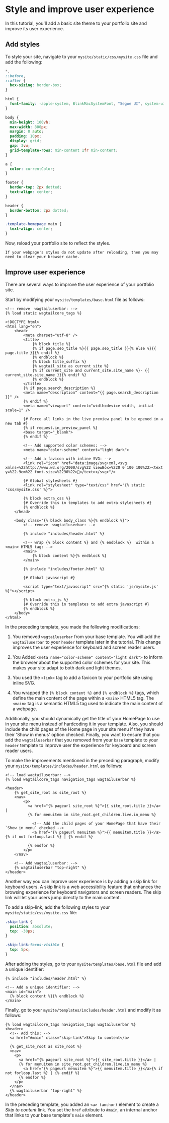 # Style and improve user experience

In this tutorial, you'll add a basic site theme to your portfolio site and improve its user experience. 

## Add styles

To style your site, navigate to your `mysite/static/css/mysite.css` file and add the following:

```css
*,
::before,
::after {
  box-sizing: border-box;
}

html {
  font-family: -apple-system, BlinkMacSystemFont, "Segoe UI", system-ui, Roboto, "Helvetica Neue", Arial, sans-serif, Apple Color Emoji, "Segoe UI Emoji", "Segoe UI Symbol", "Noto Color Emoji";
}

body {
  min-height: 100vh;
  max-width: 800px;
  margin: 0 auto;
  padding: 10px;
  display: grid;
  gap: 3vw;
  grid-template-rows: min-content 1fr min-content;
}

a {
  color: currentColor;
}

footer {
  border-top: 2px dotted;
  text-align: center;
}

header {
  border-bottom: 2px dotted;
}

.template-homepage main {
  text-align: center;
}
```

Now, reload your portfolio site to reflect the styles.

```Note
If your webpage's styles do not update after reloading, then you may need to clear your browser cache.
```

## Improve user experience

There are several ways to improve the user experience of your portfolio site.

Start by modifying your `mysite/templates/base.html` file as follows:

```html+django
<!-- remove  wagtailuserbar: -->
{% load static wagtailcore_tags %}

<!DOCTYPE html>
<html lang="en">
    <head>
        <meta charset="utf-8" />
        <title>
            {% block title %}
            {% if page.seo_title %}{{ page.seo_title }}{% else %}{{ page.title }}{% endif %}
            {% endblock %}
            {% block title_suffix %}
            {% wagtail_site as current_site %}
            {% if current_site and current_site.site_name %}- {{ current_site.site_name }}{% endif %}
            {% endblock %}
        </title>
        {% if page.search_description %}
        <meta name="description" content="{{ page.search_description }}" />
        {% endif %}
        <meta name="viewport" content="width=device-width, initial-scale=1" />

        {# Force all links in the live preview panel to be opened in a new tab #}
        {% if request.in_preview_panel %}
        <base target="_blank">
        {% endif %}

        <!-- Add supported color schemes: -->
        <meta name="color-scheme" content="light dark">

        <!-- Add a favicon with inline SVG: -->
        <link rel="icon" href="data:image/svg+xml,<svg xmlns=%22http://www.w3.org/2000/svg%22 viewBox=%220 0 100 100%22><text y=%22.9em%22 font-size=%2290%22>🍩</text></svg>"/>

        {# Global stylesheets #}
        <link rel="stylesheet" type="text/css" href="{% static 'css/mysite.css' %}">

        {% block extra_css %}
        {# Override this in templates to add extra stylesheets #}
        {% endblock %}
    </head>

    <body class="{% block body_class %}{% endblock %}">
        <!-- remove  wagtailuserbar: -->

        {% include "includes/header.html" %}

        <!-- wrap {% block content %} and {% endblock %}  within a <main> HTML5 tag: -->
        <main>
            {% block content %}{% endblock %}
        </main>

        {% include "includes/footer.html" %}

        {# Global javascript #}
        
        <script type="text/javascript" src="{% static 'js/mysite.js' %}"></script>

        {% block extra_js %}
        {# Override this in templates to add extra javascript #}
        {% endblock %}
    </body>
</html>
```

In the preceding template, you made the following modifications:
1. You removed `wagtailuserbar` from your base template. You will add the `wagtailuserbar` to your `header` template later in the tutorial. This change improves the user experience for keyboard and screen reader users.

2. You Added `<meta name="color-scheme" content="light dark">` to inform the browser about the supported color schemes for your site. This makes your site adapt to both dark and light themes.

3. You used the `<link>` tag to add a favicon to your portfolio site using inline SVG.

4. You wrapped the `{% block content %}` and `{% endblock %}` tags, which define the main content of the page within a `<main>` HTML5 tag. The `<main>` tag is a semantic HTML5 tag used to indicate the main content of a webpage.

Additionally, you should dynamically get the title of your HomePage to use in your site menu instead of hardcoding it in your template. Also, you should include the child pages of the Home page in your site menu if they have their 'Show in menus' option checked. Finally, you want to ensure that you add the `wagtailuserbar` that you removed from your `base` template to your `header` template to improve user the experience for  keyboard and screen reader users. 

To make the improvements mentioned in the preceding paragraph, modify your `mysite/templates/includes/header.html` as follows:

```html+django
<!-- load wagtailuserbar: -->
{% load wagtailcore_tags navigation_tags wagtailuserbar %}

<header>
    {% get_site_root as site_root %}
    <nav>
        <p>
          <a href="{% pageurl site_root %}">{{ site_root.title }}</a> |
          {% for menuitem in site_root.get_children.live.in_menu %}

            <!-- Add the child pages of your HomePage that have their `Show in menu` checked -->
            <a href="{% pageurl menuitem %}">{{ menuitem.title }}</a>{% if not forloop.last %} | {% endif %}

          {% endfor %}
        </p>
    </nav>

    <!-- Add wagtailuserbar: -->
    {% wagtailuserbar "top-right" %}
</header>
```

<!-- Ask Thibaud:
1. About the use of  ".template-homepage main { text-align: center; } as I can't find where the class is used in the template 
2. Styles changes don't reflect in Safari. Provide content on troubleshootin this for users
3. Ask for detailed explanations for the use of "wagtailuserbar"
-->

Another way you can improve user experience is by adding a skip link for keyboard users. A skip link is a web accessibility feature that enhances the browsing experience for keyboard navigators and screen readers. The skip link will let your users jump directly to the main content.

To add a skip-link, add the following styles to your `mysite/static/css/mysite.css` file:

```css
.skip-link {
  position: absolute;
  top: -30px;
}

.skip-link:focus-visible {
  top: 5px;
}
```

After adding the styles, go to your `mysite/templates/base.html` file and add a unique identifier:

```html+python
{% include "includes/header.html" %}

<!-- Add a unique identifier: -->
<main id="main">
  {% block content %}{% endblock %}
</main>
```

Finally, go to your `mysite/templates/includes/header.html` and modify it as follows:

```
{% load wagtailcore_tags navigation_tags wagtailuserbar %}
<header>
  <!-- Add this: -->
  <a href="#main" class="skip-link">Skip to content</a>
  
  {% get_site_root as site_root %}
  <nav>
    <p>
      <a href="{% pageurl site_root %}">{{ site_root.title }}</a> |
      {% for menuitem in site_root.get_children.live.in_menu %}
        <a href="{% pageurl menuitem %}">{{ menuitem.title }}</a>{% if not forloop.last %} | {% endif %}
      {% endfor %}
    </p>
  </nav>
  {% wagtailuserbar "top-right" %}
</header>
```

In the preceding template, you added an `<a> (anchor)` element to create a _Skip to content_ link. You set the `href` attribute to `#main`, an internal anchor that links to your base template's `main` element.
